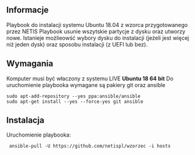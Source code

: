 
## Informacje
Playbook do instalacji systemu Ubuntu 18.04 z wzorca przygotowanego przez NETIS
Playbook usunie wszytskie partycje z dysku oraz utworzy nowe.
Istanieje możlieowść wybory dysku do instalacji (jeżeli jest więcej niż jeden dysk) oraz sposobu instalacji (z UEFI lub bez).

## Wymagania
Komputer musi być właczony z systemu LIVE **Ubuntu 18 64 bit**
Do uruchomienie playbooka wymagane są pakiery git oraz ansible
 ```
 sudo apt-add-repository --yes ppa:ansible/ansible
 sudo apt-get install --yes --force-yes git ansible
```

## Instalacja
Uruchomienie playbooka:
```
 ansible-pull -U https://github.com/netispl/wzorzec -i hosts
```
